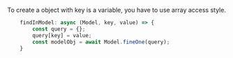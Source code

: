 To create a object with key is a variable, you have to use array access style.

```js
    findInModel: async (Model, key, value) => {
        const query = {};
        query[key] = value;
        const modelObj = await Model.fineOne(query);
    }
```
